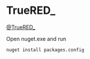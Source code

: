 # TrueRED_
[@TrueRED_](https://twitter.com/TrueRED_)

Open nuget.exe and run 

```
nuget install packages.config
```

